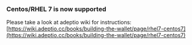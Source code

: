 ### Centos/RHEL 7 is now supported

Please take a look at adeptio wiki for instructions: [https://wiki.adeptio.cc/books/building-the-wallet/page/rhel7-centos7](https://wiki.adeptio.cc/books/building-the-wallet/page/rhel7-centos7)
